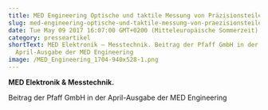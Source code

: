```yaml
---
title: MED Engineering Optische und taktile Messung von Präzisionsteilen
slug: med-engineering-optische-und-taktile-messung-von-praezisionsteilen
date: Tue May 09 2017 16:07:00 GMT+0200 (Mitteleuropäische Sommerzeit)
category: presseartikel
shortText: MED Elektronik – Messtechnik. Beitrag der Pfaff GmbH in der
  April-Ausgabe der MED Engineering
image: /MED_Engineering_1704-940x528-1.png
---
```


<strong>MED Elektronik & Messtechnik.</strong></p>

<p>Beitrag der Pfaff GmbH in der April-Ausgabe der MED Engineering</p>

